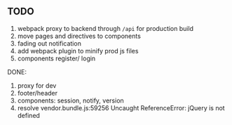 ## TODO

  1. webpack proxy to backend through `/api` for production build
  2. move pages and directives to components
  3. fading out notification
  4. add webpack plugin to minify prod js files
  5. components register/ login

DONE:
  1. proxy for dev
  2. footer/header
  3. components: session, notify, version
  5. resolve vendor.bundle.js:59256 Uncaught ReferenceError: jQuery is not defined
